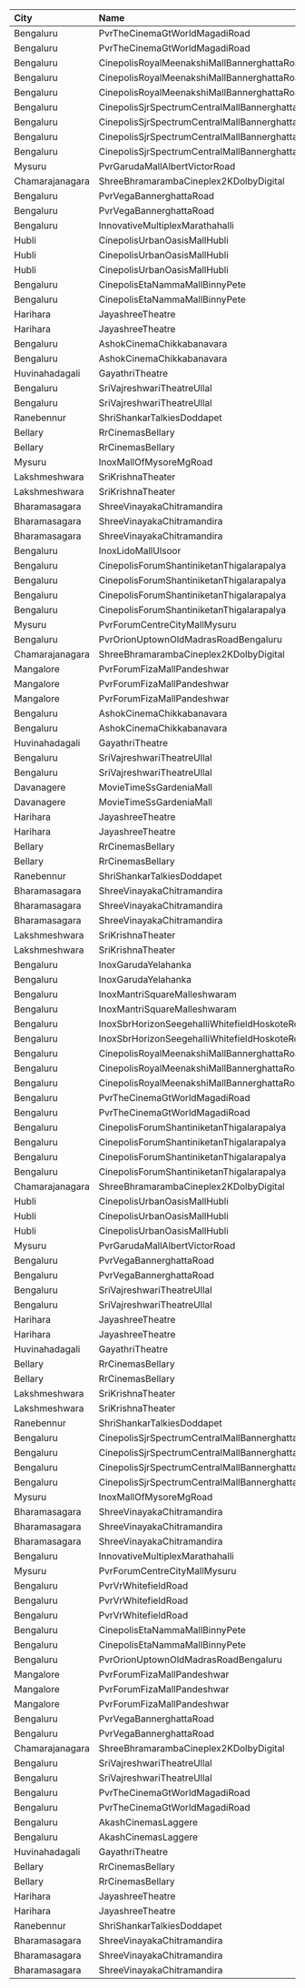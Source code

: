 | City            | Name                                            |  Time | Type        | Price | Capacity | Booked |
| :-------------- | :---------------------------------------------- | ----: | :---------- | ----: | -------: | -----: |
| Bengaluru       | PvrTheCinemaGtWorldMagadiRoad                   | 09:00 | Classic     |  100₹ |      228 |    114 |
| Bengaluru       | PvrTheCinemaGtWorldMagadiRoad                   | 09:00 | Recliner    |  180₹ |       12 |      7 |
| Bengaluru       | CinepolisRoyalMeenakshiMallBannerghattaRoad     | 09:50 | Normal      |  120₹ |       14 |      0 |
| Bengaluru       | CinepolisRoyalMeenakshiMallBannerghattaRoad     | 09:50 | Executive   |  120₹ |       38 |      0 |
| Bengaluru       | CinepolisRoyalMeenakshiMallBannerghattaRoad     | 09:50 | Premium     |  120₹ |       21 |      2 |
| Bengaluru       | CinepolisSjrSpectrumCentralMallBannerghattaRoad | 10:00 | Normal      |  110₹ |       15 |      0 |
| Bengaluru       | CinepolisSjrSpectrumCentralMallBannerghattaRoad | 10:00 | Executive   |  110₹ |       31 |      0 |
| Bengaluru       | CinepolisSjrSpectrumCentralMallBannerghattaRoad | 10:00 | Premium     |  110₹ |       27 |      0 |
| Bengaluru       | CinepolisSjrSpectrumCentralMallBannerghattaRoad | 10:00 | Vip         |  250₹ |        6 |      0 |
| Mysuru          | PvrGarudaMallAlbertVictorRoad                   | 10:00 | Classic     |  100₹ |       60 |      3 |
| Chamarajanagara | ShreeBhramarambaCineplex2KDolbyDigital          | 10:00 | Balcony     |  100₹ |      112 |     66 |
| Bengaluru       | PvrVegaBannerghattaRoad                         | 10:10 | Classic     |  112₹ |      150 |     77 |
| Bengaluru       | PvrVegaBannerghattaRoad                         | 10:10 | Recliner    |  160₹ |       12 |      8 |
| Bengaluru       | InnovativeMultiplexMarathahalli                 | 10:15 | Premium     |  150₹ |       89 |     12 |
| Hubli           | CinepolisUrbanOasisMallHubli                    | 10:15 | Normal      |  160₹ |       38 |     19 |
| Hubli           | CinepolisUrbanOasisMallHubli                    | 10:15 | Executive   |  160₹ |      103 |     55 |
| Hubli           | CinepolisUrbanOasisMallHubli                    | 10:15 | Premium     |  180₹ |       62 |     33 |
| Bengaluru       | CinepolisEtaNammaMallBinnyPete                  | 10:20 | Executive   |  110₹ |       35 |      0 |
| Bengaluru       | CinepolisEtaNammaMallBinnyPete                  | 10:20 | Premium     |  110₹ |       20 |      3 |
| Harihara        | JayashreeTheatre                                | 10:30 | Balcony     |  101₹ |      200 |      0 |
| Harihara        | JayashreeTheatre                                | 10:30 | SecondClass |   81₹ |      472 |    472 |
| Bengaluru       | AshokCinemaChikkabanavara                       | 10:30 | Balcony     |  120₹ |      193 |    141 |
| Bengaluru       | AshokCinemaChikkabanavara                       | 10:30 | First       |  100₹ |      283 |    179 |
| Huvinahadagali  | GayathriTheatre                                 | 10:30 | FirstClass  |   81₹ |      200 |      0 |
| Bengaluru       | SriVajreshwariTheatreUllal                      | 10:30 | Balcony     |  120₹ |      200 |    172 |
| Bengaluru       | SriVajreshwariTheatreUllal                      | 10:30 | Second      |  100₹ |      676 |    612 |
| Ranebennur      | ShriShankarTalkiesDoddapet                      | 11:00 | Balcony     |  100₹ |       40 |      0 |
| Bellary         | RrCinemasBellary                                | 11:10 | Gold        |  150₹ |      124 |     63 |
| Bellary         | RrCinemasBellary                                | 11:10 | Silver      |  100₹ |      242 |    110 |
| Mysuru          | InoxMallOfMysoreMgRoad                          | 11:20 | Club        |  140₹ |      239 |    142 |
| Lakshmeshwara   | SriKrishnaTheater                               | 11:30 | Balcony     |   81₹ |      159 |    109 |
| Lakshmeshwara   | SriKrishnaTheater                               | 11:30 | DressCircle |   71₹ |      337 |    307 |
| Bharamasagara   | ShreeVinayakaChitramandira                      | 11:30 | Balcony     |  100₹ |      144 |    100 |
| Bharamasagara   | ShreeVinayakaChitramandira                      | 11:30 | FirstClass  |   60₹ |      100 |    100 |
| Bharamasagara   | ShreeVinayakaChitramandira                      | 11:30 | SecondClass |   40₹ |      175 |    175 |
| Bengaluru       | InoxLidoMallUlsoor                              | 12:00 | Premiere    |  160₹ |       77 |      0 |
| Bengaluru       | CinepolisForumShantiniketanThigalarapalya       | 12:30 | Vip         |  300₹ |        6 |      1 |
| Bengaluru       | CinepolisForumShantiniketanThigalarapalya       | 12:30 | Premium     |  150₹ |       23 |      0 |
| Bengaluru       | CinepolisForumShantiniketanThigalarapalya       | 12:30 | Executive   |  150₹ |       30 |      2 |
| Bengaluru       | CinepolisForumShantiniketanThigalarapalya       | 12:30 | Normal      |  150₹ |       13 |      0 |
| Mysuru          | PvrForumCentreCityMallMysuru                    | 12:50 | Classic     |  110₹ |       76 |     13 |
| Bengaluru       | PvrOrionUptownOldMadrasRoadBengaluru            | 12:55 | Classic     |  236₹ |       64 |      5 |
| Chamarajanagara | ShreeBhramarambaCineplex2KDolbyDigital          | 13:00 | Balcony     |  100₹ |      112 |     66 |
| Mangalore       | PvrForumFizaMallPandeshwar                      | 13:20 | Classic     |  150₹ |       48 |      0 |
| Mangalore       | PvrForumFizaMallPandeshwar                      | 13:20 | Prime       |  150₹ |       28 |      4 |
| Mangalore       | PvrForumFizaMallPandeshwar                      | 13:20 | Recliner    |  300₹ |        6 |      0 |
| Bengaluru       | AshokCinemaChikkabanavara                       | 13:30 | Balcony     |  120₹ |      193 |    141 |
| Bengaluru       | AshokCinemaChikkabanavara                       | 13:30 | First       |  100₹ |      283 |    179 |
| Huvinahadagali  | GayathriTheatre                                 | 13:30 | FirstClass  |   81₹ |      200 |      0 |
| Bengaluru       | SriVajreshwariTheatreUllal                      | 13:30 | Balcony     |  120₹ |      200 |    172 |
| Bengaluru       | SriVajreshwariTheatreUllal                      | 13:30 | Second      |  100₹ |      676 |    612 |
| Davanagere      | MovieTimeSsGardeniaMall                         | 13:55 | Premier     |  180₹ |      160 |     84 |
| Davanagere      | MovieTimeSsGardeniaMall                         | 13:55 | Gold        |  200₹ |       41 |     30 |
| Harihara        | JayashreeTheatre                                | 14:00 | Balcony     |  101₹ |      200 |      0 |
| Harihara        | JayashreeTheatre                                | 14:00 | SecondClass |   81₹ |      472 |    472 |
| Bellary         | RrCinemasBellary                                | 14:00 | Gold        |  150₹ |      124 |     63 |
| Bellary         | RrCinemasBellary                                | 14:00 | Silver      |  100₹ |      242 |    110 |
| Ranebennur      | ShriShankarTalkiesDoddapet                      | 14:00 | Balcony     |  100₹ |       40 |      0 |
| Bharamasagara   | ShreeVinayakaChitramandira                      | 14:30 | Balcony     |  100₹ |      144 |    100 |
| Bharamasagara   | ShreeVinayakaChitramandira                      | 14:30 | FirstClass  |   60₹ |      100 |    100 |
| Bharamasagara   | ShreeVinayakaChitramandira                      | 14:30 | SecondClass |   40₹ |      175 |    175 |
| Lakshmeshwara   | SriKrishnaTheater                               | 14:40 | Balcony     |   81₹ |      159 |    109 |
| Lakshmeshwara   | SriKrishnaTheater                               | 14:40 | DressCircle |   71₹ |      337 |    307 |
| Bengaluru       | InoxGarudaYelahanka                             | 15:25 | Club        |  230₹ |       49 |      0 |
| Bengaluru       | InoxGarudaYelahanka                             | 15:25 | Executive   |  220₹ |       35 |      0 |
| Bengaluru       | InoxMantriSquareMalleshwaram                    | 15:25 | Club        |  210₹ |      128 |      0 |
| Bengaluru       | InoxMantriSquareMalleshwaram                    | 15:25 | Royal       |  320₹ |        3 |      0 |
| Bengaluru       | InoxSbrHorizonSeegehalliWhitefieldHoskoteRd     | 15:30 | Club        |  150₹ |       27 |      0 |
| Bengaluru       | InoxSbrHorizonSeegehalliWhitefieldHoskoteRd     | 15:30 | Executive   |  150₹ |       25 |      0 |
| Bengaluru       | CinepolisRoyalMeenakshiMallBannerghattaRoad     | 15:35 | Normal      |  130₹ |       14 |      0 |
| Bengaluru       | CinepolisRoyalMeenakshiMallBannerghattaRoad     | 15:35 | Executive   |  130₹ |       38 |      4 |
| Bengaluru       | CinepolisRoyalMeenakshiMallBannerghattaRoad     | 15:35 | Premium     |  130₹ |       21 |      4 |
| Bengaluru       | PvrTheCinemaGtWorldMagadiRoad                   | 15:45 | Recliner    |  200₹ |        6 |      0 |
| Bengaluru       | PvrTheCinemaGtWorldMagadiRoad                   | 15:45 | Classic     |  112₹ |      114 |      4 |
| Bengaluru       | CinepolisForumShantiniketanThigalarapalya       | 16:00 | Vip         |  300₹ |        6 |      0 |
| Bengaluru       | CinepolisForumShantiniketanThigalarapalya       | 16:00 | Premium     |  150₹ |       23 |      2 |
| Bengaluru       | CinepolisForumShantiniketanThigalarapalya       | 16:00 | Executive   |  150₹ |       30 |      0 |
| Bengaluru       | CinepolisForumShantiniketanThigalarapalya       | 16:00 | Normal      |  150₹ |       13 |      0 |
| Chamarajanagara | ShreeBhramarambaCineplex2KDolbyDigital          | 16:00 | Balcony     |  100₹ |      112 |     66 |
| Hubli           | CinepolisUrbanOasisMallHubli                    | 16:00 | Normal      |  160₹ |       38 |     19 |
| Hubli           | CinepolisUrbanOasisMallHubli                    | 16:00 | Executive   |  160₹ |      103 |     55 |
| Hubli           | CinepolisUrbanOasisMallHubli                    | 16:00 | Premium     |  180₹ |       62 |     35 |
| Mysuru          | PvrGarudaMallAlbertVictorRoad                   | 16:05 | Classic     |  130₹ |       60 |      4 |
| Bengaluru       | PvrVegaBannerghattaRoad                         | 16:15 | Classic     |  140₹ |       86 |     46 |
| Bengaluru       | PvrVegaBannerghattaRoad                         | 16:15 | Recliner    |  230₹ |        9 |      5 |
| Bengaluru       | SriVajreshwariTheatreUllal                      | 16:15 | Balcony     |  120₹ |      200 |    172 |
| Bengaluru       | SriVajreshwariTheatreUllal                      | 16:15 | Second      |  100₹ |      676 |    612 |
| Harihara        | JayashreeTheatre                                | 17:00 | Balcony     |  101₹ |      200 |      0 |
| Harihara        | JayashreeTheatre                                | 17:00 | SecondClass |   81₹ |      472 |    472 |
| Huvinahadagali  | GayathriTheatre                                 | 17:00 | FirstClass  |   81₹ |      200 |      0 |
| Bellary         | RrCinemasBellary                                | 17:00 | Gold        |  150₹ |      124 |     63 |
| Bellary         | RrCinemasBellary                                | 17:00 | Silver      |  100₹ |      242 |    110 |
| Lakshmeshwara   | SriKrishnaTheater                               | 17:45 | Balcony     |   81₹ |      159 |    109 |
| Lakshmeshwara   | SriKrishnaTheater                               | 17:45 | DressCircle |   71₹ |      337 |    307 |
| Ranebennur      | ShriShankarTalkiesDoddapet                      | 18:00 | Balcony     |  100₹ |       40 |      0 |
| Bengaluru       | CinepolisSjrSpectrumCentralMallBannerghattaRoad | 18:10 | Normal      |  140₹ |       15 |      0 |
| Bengaluru       | CinepolisSjrSpectrumCentralMallBannerghattaRoad | 18:10 | Executive   |  140₹ |       31 |      0 |
| Bengaluru       | CinepolisSjrSpectrumCentralMallBannerghattaRoad | 18:10 | Premium     |  140₹ |       27 |      2 |
| Bengaluru       | CinepolisSjrSpectrumCentralMallBannerghattaRoad | 18:10 | Vip         |  200₹ |        6 |      0 |
| Mysuru          | InoxMallOfMysoreMgRoad                          | 18:15 | Club        |  170₹ |      110 |      0 |
| Bharamasagara   | ShreeVinayakaChitramandira                      | 18:30 | Balcony     |  100₹ |      144 |    100 |
| Bharamasagara   | ShreeVinayakaChitramandira                      | 18:30 | FirstClass  |   60₹ |      100 |    100 |
| Bharamasagara   | ShreeVinayakaChitramandira                      | 18:30 | SecondClass |   40₹ |      175 |    175 |
| Bengaluru       | InnovativeMultiplexMarathahalli                 | 18:40 | Premium     |  150₹ |       89 |     12 |
| Mysuru          | PvrForumCentreCityMallMysuru                    | 18:45 | Classic     |  140₹ |       76 |      4 |
| Bengaluru       | PvrVrWhitefieldRoad                             | 18:45 | Classic     |  170₹ |       64 |      0 |
| Bengaluru       | PvrVrWhitefieldRoad                             | 18:45 | Prime       |  190₹ |        8 |      0 |
| Bengaluru       | PvrVrWhitefieldRoad                             | 18:45 | Recliner    |  260₹ |        7 |      0 |
| Bengaluru       | CinepolisEtaNammaMallBinnyPete                  | 18:45 | Executive   |  110₹ |       35 |      0 |
| Bengaluru       | CinepolisEtaNammaMallBinnyPete                  | 18:45 | Premium     |  110₹ |       20 |      0 |
| Bengaluru       | PvrOrionUptownOldMadrasRoadBengaluru            | 18:50 | Classic     |  236₹ |       64 |      0 |
| Mangalore       | PvrForumFizaMallPandeshwar                      | 18:50 | Classic     |  150₹ |       48 |      0 |
| Mangalore       | PvrForumFizaMallPandeshwar                      | 18:50 | Prime       |  150₹ |       28 |      0 |
| Mangalore       | PvrForumFizaMallPandeshwar                      | 18:50 | Recliner    |  300₹ |        6 |      0 |
| Bengaluru       | PvrVegaBannerghattaRoad                         | 19:00 | Classic     |  150₹ |       75 |      0 |
| Bengaluru       | PvrVegaBannerghattaRoad                         | 19:00 | Recliner    |  270₹ |        6 |      0 |
| Chamarajanagara | ShreeBhramarambaCineplex2KDolbyDigital          | 19:00 | Balcony     |  100₹ |      112 |     66 |
| Bengaluru       | SriVajreshwariTheatreUllal                      | 19:00 | Balcony     |  120₹ |      200 |    172 |
| Bengaluru       | SriVajreshwariTheatreUllal                      | 19:00 | Second      |  100₹ |      676 |    612 |
| Bengaluru       | PvrTheCinemaGtWorldMagadiRoad                   | 19:00 | Recliner    |  250₹ |        5 |      3 |
| Bengaluru       | PvrTheCinemaGtWorldMagadiRoad                   | 19:00 | Classic     |  160₹ |      114 |      2 |
| Bengaluru       | AkashCinemasLaggere                             | 19:30 | GoldClass   |  150₹ |       44 |     44 |
| Bengaluru       | AkashCinemasLaggere                             | 19:30 | SilverClass |  100₹ |      729 |    669 |
| Huvinahadagali  | GayathriTheatre                                 | 19:30 | FirstClass  |   81₹ |      200 |      0 |
| Bellary         | RrCinemasBellary                                | 19:30 | Gold        |  150₹ |      124 |     63 |
| Bellary         | RrCinemasBellary                                | 19:30 | Silver      |  100₹ |      242 |    110 |
| Harihara        | JayashreeTheatre                                | 20:00 | Balcony     |  101₹ |      200 |      0 |
| Harihara        | JayashreeTheatre                                | 20:00 | SecondClass |   81₹ |      472 |    472 |
| Ranebennur      | ShriShankarTalkiesDoddapet                      | 20:30 | Balcony     |  100₹ |       40 |      0 |
| Bharamasagara   | ShreeVinayakaChitramandira                      | 21:30 | Balcony     |  100₹ |      144 |    100 |
| Bharamasagara   | ShreeVinayakaChitramandira                      | 21:30 | FirstClass  |   60₹ |      100 |    100 |
| Bharamasagara   | ShreeVinayakaChitramandira                      | 21:30 | SecondClass |   40₹ |      175 |    175 |